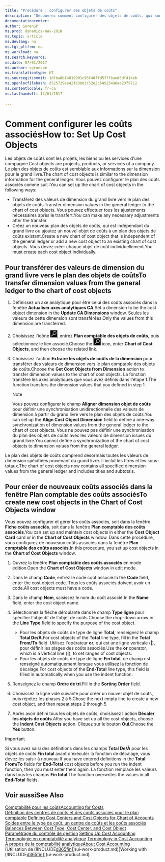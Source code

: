 ```yaml
---
title: "Procédure : configurer des objets de coûts"
description: "Découvrez comment configurer des objets de coûts, qui sont similaires aux dimensions pour le grand livre."
documentationcenter: 
author: SorenGP
ms.prod: dynamics-nav-2018
ms.topic: article
ms.devlang: na
ms.tgt_pltfrm: na
ms.workload: na
ms.search.keywords: 
ms.date: 07/01/2017
ms.author: sgroespe
ms.translationtype: HT
ms.sourcegitcommit: 1dfba8b14019991c95f40ffd5f7fbaed5df414eb
ms.openlocfilehash: d525729ee42fe3803c52e2c54925496aa23f9712
ms.contentlocale: fr-ca
ms.lasthandoff: 12/01/2017

---
```

# <a name="how-to-set-up-cost-objects"></a><span data-ttu-id="ac501-103">Comment configurer les coûts associés</span><span class="sxs-lookup"><span data-stu-id="ac501-103">How to: Set Up Cost Objects</span></span>
<span data-ttu-id="ac501-104">Les objets de coûts sont les projets, les biens ou les services d'une compagnie.</span><span class="sxs-lookup"><span data-stu-id="ac501-104">Cost objects are projects, products, or services of a company.</span></span> <span data-ttu-id="ac501-105">Le plan des objets de coûts est semblable aux informations sur la dimension pour le grand livre.</span><span class="sxs-lookup"><span data-stu-id="ac501-105">The chart of cost objects is similar to the dimension information for the general ledger.</span></span> <span data-ttu-id="ac501-106">Vous pouvez configurer le plan des coûts associés comme suit :</span><span class="sxs-lookup"><span data-stu-id="ac501-106">You can set up the chart of cost objects in the following ways:</span></span>  

* <span data-ttu-id="ac501-107">Transférez des valeurs de dimension du grand livre vers le plan des objets de coûts.</span><span class="sxs-lookup"><span data-stu-id="ac501-107">Transfer dimension values in the general ledger to the chart of cost objects.</span></span> <span data-ttu-id="ac501-108">Vous pouvez effectuer tous les ajustements nécessaires après le transfert.</span><span class="sxs-lookup"><span data-stu-id="ac501-108">You can make any necessary adjustments after the transfer.</span></span>  
* <span data-ttu-id="ac501-109">Créez un nouveau plan des objets de coûts, qui est indépendant du grand livre ou ajoutez un nouvel objet de coûts à un plan des objets de coûts existant.</span><span class="sxs-lookup"><span data-stu-id="ac501-109">Create a new chart of cost object that is independent of the general ledger or add a new cost object to an existing chart of cost objects.</span></span> <span data-ttu-id="ac501-110">Vous devez créer chaque objet de coût individuellement.</span><span class="sxs-lookup"><span data-stu-id="ac501-110">You must create each cost object individually.</span></span>  

## <a name="to-transfer-dimension-values-from-the-general-ledger-to-the-chart-of-cost-objects"></a><span data-ttu-id="ac501-111">Pour transférer des valeurs de dimension du grand livre vers le plan des objets de coûts</span><span class="sxs-lookup"><span data-stu-id="ac501-111">To transfer dimension values from the general ledger to the chart of cost objects</span></span>  
1.  <span data-ttu-id="ac501-112">Définissez un axe analytique pour être celui des coûts associés dans la fenêtre **Actualiser axes analytiques CA**.</span><span class="sxs-lookup"><span data-stu-id="ac501-112">Set a dimension to be the cost object dimension in the **Update CA Dimensions** window.</span></span> <span data-ttu-id="ac501-113">Seules les valeurs de cette dimension sont transférées.</span><span class="sxs-lookup"><span data-stu-id="ac501-113">Only the values from this dimension are transferred.</span></span>  
2.  <span data-ttu-id="ac501-114">Choisissez l'icône ![Page ou rapport pour la recherche](media/ui-search/search_small.png "icône Page ou rapport pour la recherche"), entrez **Plan comptable des objets de coûts**, puis sélectionnez le lien associé.</span><span class="sxs-lookup"><span data-stu-id="ac501-114">Choose the ![Search for Page or Report](media/ui-search/search_small.png "Search for Page or Report icon") icon, enter **Chart of Cost Objects**, and then choose the related link.</span></span>  
3.  <span data-ttu-id="ac501-115">Choisissez l'action **Extraire les objets de coûts de la dimension** pour transférer des valeurs de dimension vers le plan comptable des objets de coûts.</span><span class="sxs-lookup"><span data-stu-id="ac501-115">Choose the **Get Cost Objects from Dimension** action to transfer dimension values to the chart of cost objects.</span></span> <span data-ttu-id="ac501-116">La fonction transfère les axes analytiques que vous avez définis dans l'étape 1.</span><span class="sxs-lookup"><span data-stu-id="ac501-116">The function transfers the dimension values that you defined in step 1.</span></span>  

    > [!NOTE]  
    >  <span data-ttu-id="ac501-117">Vous pouvez configurer le champ **Aligner dimension objet de coûts** pour définir une synchronisation unidirectionnelle des valeurs de dimension à partir du grand livre vers le plan des objets de coûts.</span><span class="sxs-lookup"><span data-stu-id="ac501-117">You can set up the **Align Cost Object Dimension**  field to define a one-way synchronization of dimension values from the general ledger to the chart of cost objects.</span></span> <span data-ttu-id="ac501-118">Vous ne pouvez pas définir une synchronisation du plan des objets de coûts avec les valeurs de dimension issues du grand livre.</span><span class="sxs-lookup"><span data-stu-id="ac501-118">You cannot define a synchronization of the chart of cost objects to dimension values from the general ledger.</span></span>  

<span data-ttu-id="ac501-119">Le plan des objets de coûts comprend désormais toutes les valeurs de dimension spécifiées provenant du grand livre. Il inclut les titres et les sous-totaux.</span><span class="sxs-lookup"><span data-stu-id="ac501-119">The chart of cost objects now contains all specified dimension values from the general ledger and includes titles and subtotals.</span></span>  

## <a name="to-create-new-cost-objects-in-the-chart-of-cost-objects-window"></a><span data-ttu-id="ac501-120">Pour créer de nouveaux coûts associés dans la fenêtre Plan comptable des coûts associés</span><span class="sxs-lookup"><span data-stu-id="ac501-120">To create new cost objects in the Chart of Cost Objects window</span></span>  
<span data-ttu-id="ac501-121">Vous pouvez configurer et gérer les coûts associés, soit dans la fenêtre **Fiche coûts associés**, soit dans la fenêtre **Plan comptable des coûts associés**.</span><span class="sxs-lookup"><span data-stu-id="ac501-121">You can set up and maintain cost objects in either the **Cost Object Card** card or in the **Chart of Cost Objects** window.</span></span> <span data-ttu-id="ac501-122">Dans cette procédure, vous configurez de nouveaux coûts associés dans la fenêtre **Plan comptable des coûts associés**.</span><span class="sxs-lookup"><span data-stu-id="ac501-122">In this procedure, you set up cost objects in the **Chart of Cost Objects** window.</span></span>  

1.  <span data-ttu-id="ac501-123">Ouvrez la fenêtre **Plan comptable des coûts associés** en mode édition.</span><span class="sxs-lookup"><span data-stu-id="ac501-123">Open the **Chart of Cost Objects** window in edit mode.</span></span>  
2.  <span data-ttu-id="ac501-124">Dans le champ **Code**, entrez le code coût associé.</span><span class="sxs-lookup"><span data-stu-id="ac501-124">In the **Code** field, enter the cost object code.</span></span> <span data-ttu-id="ac501-125">Tous les coûts associés doivent avoir un code.</span><span class="sxs-lookup"><span data-stu-id="ac501-125">All cost objects must have a code.</span></span>  
3.  <span data-ttu-id="ac501-126">Dans le champ **Nom**, saisissez le nom du coût associé.</span><span class="sxs-lookup"><span data-stu-id="ac501-126">In the **Name** field, enter the cost object name.</span></span>  
4.  <span data-ttu-id="ac501-127">Sélectionnez la flèche déroulante dans le champ **Type ligne** pour spécifier l'objectif de l'objet de coûts.</span><span class="sxs-lookup"><span data-stu-id="ac501-127">Choose the drop-down arrow in the **Line Type** field to specify the purpose of the cost object.</span></span>  

    * <span data-ttu-id="ac501-128">Pour les objets de coûts de type de ligne **Total**, renseignez le champ **Total De/À**.</span><span class="sxs-lookup"><span data-stu-id="ac501-128">For cost objects of the **Total** line type, fill in the **Total From/To** field.</span></span> <span data-ttu-id="ac501-129">Utilisez l'opérateur **or**, qui est une ligne verticale (**&#124;**), pour définir les plages des coûts associés.</span><span class="sxs-lookup"><span data-stu-id="ac501-129">Use the **or** operator, which is a vertical line (**&#124;**), to set ranges of cost objects.</span></span>  
    * <span data-ttu-id="ac501-130">Pour les objets de coûts de type de ligne **Fin total**, ce champ est renseigné automatiquement lorsque vous utilisez la fonction de décalage.</span><span class="sxs-lookup"><span data-stu-id="ac501-130">For cost objects of the **End-Total** line type, this field is filled in automatically when you use  the indent function.</span></span>  
5.  <span data-ttu-id="ac501-131">Renseignez le champ **Ordre de tri**.</span><span class="sxs-lookup"><span data-stu-id="ac501-131">Fill in the **Sorting Order** field.</span></span>  
6.  <span data-ttu-id="ac501-132">Choisissez la ligne vide suivante pour créer un nouvel objet de coûts, puis répétez les phases 2 à 5.</span><span class="sxs-lookup"><span data-stu-id="ac501-132">Chose the next empty line to create a new cost object, and then repeat steps 2 through 5.</span></span>  
7.  <span data-ttu-id="ac501-133">Après avoir défini tous les objets de coûts, choisissez l'action **Décaler les objets de coûts**.</span><span class="sxs-lookup"><span data-stu-id="ac501-133">After you have set up all the cost objects, choose the **Indent Cost Objects** action.</span></span> <span data-ttu-id="ac501-134">Cliquez sur le bouton **Oui**.</span><span class="sxs-lookup"><span data-stu-id="ac501-134">Choose the **Yes** button.</span></span>  

> [!IMPORTANT]  
>  <span data-ttu-id="ac501-135">Si vous avez saisi des définitions dans les champs **Total De/À** pour les objets de coûts **Fin total** avant d'exécuter la fonction de décalage, vous devez les saisir à nouveau.</span><span class="sxs-lookup"><span data-stu-id="ac501-135">If you have entered definitions in the **Total From/To** fields for **End-Total** cost objects before you run the indent function, then you must enter them again.</span></span> <span data-ttu-id="ac501-136">La fonction remplace les valeurs dans tous les champs **Fin total**.</span><span class="sxs-lookup"><span data-stu-id="ac501-136">The function overwrites the values in all **End-Total** fields.</span></span>  

## <a name="see-also"></a><span data-ttu-id="ac501-137">Voir aussi</span><span class="sxs-lookup"><span data-stu-id="ac501-137">See Also</span></span>  
[<span data-ttu-id="ac501-138">Comptabilité pour les coûts</span><span class="sxs-lookup"><span data-stu-id="ac501-138">Accounting for Costs</span></span>](finance-manage-cost-accounting.md)  
<span data-ttu-id="ac501-139">[Définition des centres de coûts et des coûts associés pour le plan comptable](finance-defining-cost-centers-and-cost-objects-for-chart-of-accounts.md) </span><span class="sxs-lookup"><span data-stu-id="ac501-139">[Defining Cost Centers and Cost Objects for Chart of Accounts](finance-defining-cost-centers-and-cost-objects-for-chart-of-accounts.md) </span></span>  
<span data-ttu-id="ac501-140">[Soldes entre le type de coût, un centre de coûts et les coûts associés](finance-balances-between-cost-type-cost-center-and-cost-object.md) </span><span class="sxs-lookup"><span data-stu-id="ac501-140">[Balances Between Cost Type, Cost Center, and Cost Object](finance-balances-between-cost-type-cost-center-and-cost-object.md) </span></span>  
<span data-ttu-id="ac501-141">[Paramétrage du contrôle de gestion](finance-set-up-cost-accounting.md) </span><span class="sxs-lookup"><span data-stu-id="ac501-141">[Setting Up Cost Accounting](finance-set-up-cost-accounting.md) </span></span>  
<span data-ttu-id="ac501-142">[Terminologie en comptabilité analytique](finance-terminology-in-cost-accounting.md) </span><span class="sxs-lookup"><span data-stu-id="ac501-142">[Terminology in Cost Accounting](finance-terminology-in-cost-accounting.md) </span></span>  
[<span data-ttu-id="ac501-143">À propos de la comptabilité analytique</span><span class="sxs-lookup"><span data-stu-id="ac501-143">About Cost Accounting</span></span>](finance-about-cost-accounting.md)  
<span data-ttu-id="ac501-144">[Utilisation de [!INCLUDE[d365fin](includes/d365fin_md.md)]](ui-work-product.md)</span><span class="sxs-lookup"><span data-stu-id="ac501-144">[Working with [!INCLUDE[d365fin](includes/d365fin_md.md)]](ui-work-product.md)</span></span>

